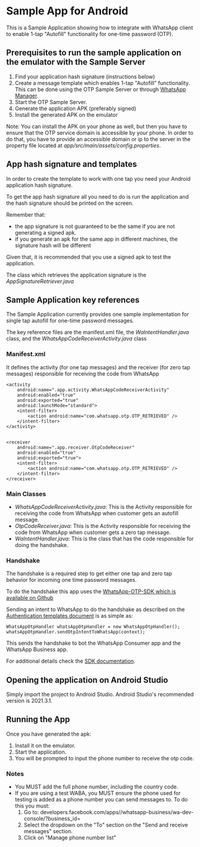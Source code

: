 # Sample App for Android

This is a Sample Application showing how to integrate with WhatsApp client to enable 1-tap "Autofill" functionality for one-time password (OTP).

## Prerequisites to run the sample application on the emulator with the Sample Server

1. Find your application hash signature (instructions below)
2. Create a message template which enables 1-tap "Autofill" functionality. This can be done using the OTP Sample Server or through [WhatsApp Manager](https://business.facebook.com/wa/manage/).
3. Start the OTP Sample Server.
4. Generate the application APK (preferably signed)
5. Install the generated APK on the emulator

Note: You can install the APK on your phone as well, but then you have to ensure that the OTP service domain is accessible by your phone. In order to do that, you have to provide an accessible domain or ip to the server in the property file located at *app/src/main/assets/config.properties*.

## App hash signature and templates

In order to create the template to work with one tap you need your Android application hash signature.

To get the app hash signature all you need to do is run the application and the hash signature should be printed on the screen. 

Remember that:

- the app signature is not guaranteed to be the same if you are not generating a signed apk. 
- if you generate an apk for the same app in different machines, the signature hash will be different 

Given that, it is recommended that you use a signed apk to test the application.

The class which retrieves the application signature is the _AppSignatureRetriever.java_

## Sample Application key references

The Sample Application currently provides one sample implementation for single tap autofill for one-time password messages.

The key reference files are the manifest.xml file, the _WaIntentHandler.java_ class, and the _WhatsAppCodeReceiverActivity.java_ class

### Manifest.xml

It defines the activity (for one tap messages) and the receiver (for zero tap messages) responsible for receiving the code from WhatsApp

    <activity
        android:name=".app.activity.WhatsAppCodeReceiverActivity"
        android:enabled="true"
        android:exported="true"
        android:launchMode="standard">
        <intent-filter>
            <action android:name="com.whatsapp.otp.OTP_RETRIEVED" />
        </intent-filter>
    </activity>


    <receiver
        android:name=".app.receiver.OtpCodeReceiver"
        android:enabled="true"
        android:exported="true">
        <intent-filter>
            <action android:name="com.whatsapp.otp.OTP_RETRIEVED" />
        </intent-filter>
    </receiver>

### Main Classes


- *WhatsAppCodeReceiverActivity.java*: This is the Activity responsible for receiving the code from WhatsApp when customer gets an autofill message.
- *OtpCodeReceiver.java*: This is the Activity responsible for receiving the code from WhatsApp when customer gets a zero tap message.
- *WaIntentHandler.java*: This is the class that has the code responsible for doing the handshake.

### Handshake

The handshake is a required step to get either one tap and zero tap behavior for incoming one time password messages.

To do the handshake this app uses the [WhatsApp-OTP-SDK which is available on Github](https://github.com/WhatsApp/WhatsApp-Android-OTP-SDK/)

Sending an intent to WhatsApp to do the handshake as described on the [Authentication templates document](https://developers.facebook.com/docs/whatsapp/business-management-api/authentication-templates/) is as simple as:

```
WhatsAppOtpHandler whatsAppOtpHandler = new WhatsAppOtpHandler();
whatsAppOtpHandler.sendOtpIntentToWhatsApp(context);
```

This sends the handshake to bot the WhatsApp Consumer app and the WhatsApp Business app.

For additional details check the [SDK documentation](https://github.com/WhatsApp/WhatsApp-Android-OTP-SDK/).

## Opening the application on Android Studio

Simply import the project to Android Studio. Android Studio's recommended version is 2021.3.1.

## Running the App

Once you have generated the apk:

1. Install it on the emulator.
2. Start the application.
3. You will be prompted to input the phone number to receive the otp code. 

### Notes

- You MUST add the full phone number, including the country code.
- If you are using a test WABA, you MUST ensure the phone used for testing is added as a phone number you can send messages to. To do this you must:
  1. Go to: developers.facebook.com/apps/<YOUR APP ID>/whatsapp-business/wa-dev-console/?business_id=<YOUR BUSINESS ID>
  2. Select the dropdown on the "To" section on the "Send and receive messages" section.
  3. Click on "Manage phone number list"
